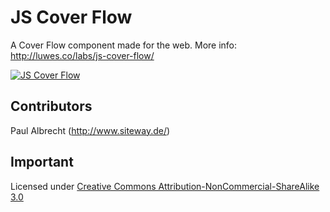 # JS Cover Flow
A Cover Flow component made for the web. More info: http://luwes.co/labs/js-cover-flow/

[![JS Cover Flow](https://raw.github.com/luwes/js-cover-flow/master/preview.png)](http://luwes.co/labs/js-cover-flow/)

## Contributors
Paul Albrecht (http://www.siteway.de/)

## Important
Licensed under [Creative Commons Attribution-NonCommercial-ShareAlike 3.0](http://creativecommons.org/licenses/by-nc-sa/3.0/)